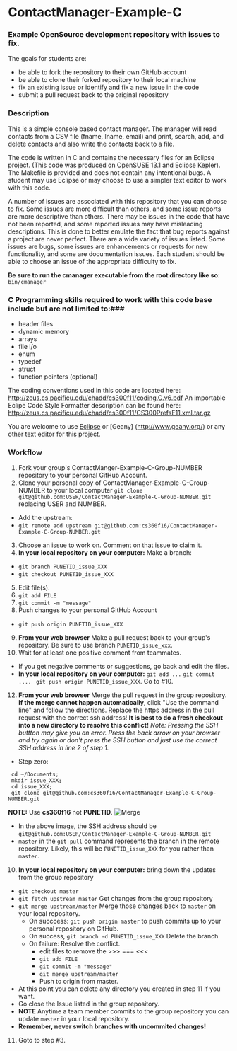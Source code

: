 ContactManager-Example-C
========================

### Example OpenSource development repository with issues to fix.  ###

The goals for students are:
* be able to fork the repository to their own GitHub account
* be able to clone their forked repository to their local machine
* fix an existing issue or identify and fix a new issue in the code
* submit a pull request back to the original repository


### Description ###

This is a simple console based contact manager.  The manager will read contacts from a CSV file (fname, lname, email) and print, search, add, and delete contacts and also write the contacts back to a file.

The code is written in C and contains the necessary files for an Eclipse project. (This code was produced on OpenSUSE 13.1 and Eclipse Kepler).  The Makefile is provided and does not contain any intentional bugs.  A student may use Eclipse or may choose to use a simpler text editor to work with this code.

A number of issues are associated with this repository that you can choose to fix.  Some issues are more difficult
than others, and some issue reports are more descriptive than others.  There may be issues in the code that have not been reported, and some reported issues may have misleading descriptions.  This is done to better emulate the fact that bug reports against a project are never perfect.  There are a wide variety of issues listed. Some issues are bugs, some issues are enhancements or requests for new functionality, and some are documentation issues.  Each student should be able to choose an issue of the appropriate difficulty to fix.
 
**Be sure to run the cmanager executable from the root directory like so:** `bin/cmanager`

### C Programming skills required to work with this code base include but are not limited to:###

* header files
* dynamic memory
* arrays
* file i/o
* enum
* typedef
* struct
* function pointers (optional)


The coding conventions used in this code are located here: http://zeus.cs.pacificu.edu/chadd/cs300f11/coding.C.v6.pdf
An importable Eclipe Code Style Formatter description can be found here: http://zeus.cs.pacificu.edu/chadd/cs300f11/CS300PrefsF11.xml.tar.gz

You are welcome to use [Eclipse](http://eclipse.org) or [Geany] (http://www.geany.org/) or any other text editor for this project.

### Workflow ###

1. Fork your group's ContactManger-Example-C-Group-NUMBER repository to your personal GitHub Account.
2. Clone your personal copy of ContactManager-Example-C-Group-NUMBER to your local computer `git clone git@github.com:USER/ContactManager-Example-C-Group-NUMBER.git`  replacing USER and NUMBER.
  * Add the upstream:
  * `git remote add upstream git@github.com:cs360f16/ContactManager-Example-C-Group-NUMBER.git`
3. Choose an issue to work on.  Comment on that issue to claim it.
4. **In your local repository on your computer:** Make a branch:
  * `git branch PUNETID_issue_XXX`
  * `git checkout PUNETID_issue_XXX`
5. Edit file(s).
6. `git add FILE`
7. `git commit -m "message"`
8. Push changes to your personal GitHub Account
  * `git push origin PUNETID_issue_XXX`
9. **From your web browser** Make a pull request back to your group's repository.  Be sure to use branch `PUNETID_issue_xxx`.
10. Wait for at least one positive comment from teammates. 
  * If you get negative comments or suggestions, go back and edit the files. 
  * **In your local repository on your computer:** `git add ...` `git commit .... ` `git push origin PUNETID_issue_XXX`. Go to #10.
12. **From your web browser** Merge the pull request in the group repository.  **If the merge cannot happen automatically**, click "Use the command line" and follow the directions. Replace the https address in the pull request with the correct ssh address!  **It is best to do a fresh checkout into a new directory to resolve this conflict!** *Note: Pressing the SSH buttton may give you an error. Press the back arrow on your browser and try again or don't press the SSH button and just use the correct SSH address in line 2 of step 1.*
  * Step zero:
   ```
    cd ~/Documents; 
    mkdir issue_XXX; 
    cd issue_XXX; 
    git clone git@github.com:cs360f16/ContactManager-Example-C-Group-NUMBER.git
   ```  
   **NOTE:** Use **cs360f16** not **PUNETID**.
  ![Merge](http://zeus.cs.pacificu.edu/chadd/cs360f16/TestReposMergeConflictEdit.png "Merge")
  * In the above image, the SSH address should be `git@github.com:USER/ContactManager-Example-C-Group-NUMBER.git`
  * `master` in the `git pull` command represents the branch in the remote repository. Likely, this will be `PUNETID_issue_XXX` for you rather than `master`.
10. **In your local repository on your computer:** bring down the updates from the group repository
  * `git checkout master`
  * `git fetch upstream master`  Get changes from the group repository
  * `git merge upstream/master`  Merge those changes back to `master` on your local repository.
    * On succcess: `git push origin master` to push commits up to your personal repository on GitHub.
    * On success, `git branch -d PUNETID_issue_XXX` Delete the branch
    * On failure: Resolve the conflict.  
      * edit files to remove the >>> === <<<
      * `git add FILE`
      * `git commit -m "message"`
      * `git merge upstream/master`
      * Push to origin from master.
  * At this point you can delete any directory you created in step 11 if you want.
  * Go close the Issue listed in the group repository.
  * **NOTE** Anytime a team member commits to the group repository you can update `master` in your local repository.
  * **Remember, never switch branches with uncommited changes!**
11. Goto to step #3.
